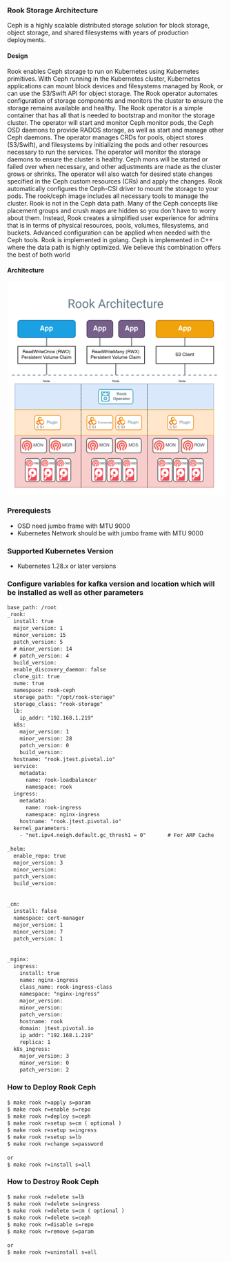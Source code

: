 ### Rook Storage Architecture
Ceph is a highly scalable distributed storage solution for block storage, object storage, and shared filesystems with years of production deployments.

#### Design
Rook enables Ceph storage to run on Kubernetes using Kubernetes primitives. With Ceph running in the Kubernetes cluster, Kubernetes applications can mount block devices and filesystems managed by Rook, or can use the S3/Swift API for object storage. The Rook operator automates configuration of storage components and monitors the cluster to ensure the storage remains available and healthy.
The Rook operator is a simple container that has all that is needed to bootstrap and monitor the storage cluster. The operator will start and monitor Ceph monitor pods, the Ceph OSD daemons to provide RADOS storage, as well as start and manage other Ceph daemons. The operator manages CRDs for pools, object stores (S3/Swift), and filesystems by initializing the pods and other resources necessary to run the services.
The operator will monitor the storage daemons to ensure the cluster is healthy. Ceph mons will be started or failed over when necessary, and other adjustments are made as the cluster grows or shrinks. The operator will also watch for desired state changes specified in the Ceph custom resources (CRs) and apply the changes.
Rook automatically configures the Ceph-CSI driver to mount the storage to your pods. The rook/ceph image includes all necessary tools to manage the cluster. Rook is not in the Ceph data path. Many of the Ceph concepts like placement groups and crush maps are hidden so you don't have to worry about them. Instead, Rook creates a simplified user experience for admins that is in terms of physical resources, pools, volumes, filesystems, and buckets. Advanced configuration can be applied when needed with the Ceph tools.
Rook is implemented in golang. Ceph is implemented in C++ where the data path is highly optimized. We believe this combination offers the best of both world

#### Architecture
![alt text](https://github.com/rokmc756/kubefarmer/blob/main/roles/rook/files/Rook-High-Level-Architecture.png)


### Prerequiests
* OSD need jumbo frame with MTU 9000
* Kubernetes Network should be with jumbo frame with MTU 9000


### Supported Kubernetes Version
* Kubernetes 1.28.x or later versions


### Configure variables for kafka version and location which will be installed as well as other parameters
```
base_path: /root
_rook:
  install: true
  major_version: 1
  minor_version: 15
  patch_version: 5
  # minor_version: 14
  # patch_version: 4
  build_version:
  enable_discovery_daemon: false
  clone_git: true
  nvme: true
  namespace: rook-ceph
  storage_path: "/opt/rook-storage"
  storage_class: "rook-storage"
  lb:
    ip_addr: "192.168.1.219"
  k8s:
    major_version: 1
    minor_version: 28
    patch_version: 0
    build_version:
  hostname: "rook.jtest.pivotal.io"
  service:
    metadata:
      name: rook-loadbalancer
      namespace: rook
  ingress:
    metadata:
      name: rook-ingress
      namespace: nginx-ingress
    hostname: "rook.jtest.pivotal.io"
  kernel_parameters:
    - "net.ipv4.neigh.default.gc_thresh1 = 0"       # For ARP Cache

_helm:
  enable_repo: true
  major_version: 3
  minor_version:
  patch_version:
  build_version:


_cm:
  install: false
  namespace: cert-manager
  major_version: 1
  minor_version: 7
  patch_version: 1


_nginx:
  ingress:
    install: true
    name: nginx-ingress
    class_name: rook-ingress-class
    namespace: "nginx-ingress"
    major_version:
    minor_version:
    patch_version:
    hostname: rook
    domain: jtest.pivotal.io
    ip_addr: "192.168.1.219"
    replica: 1
  k8s_ingress:
    major_version: 3
    minor_version: 0
    patch_version: 2

```

### How to Deploy Rook Ceph
```
$ make rook r=apply s=param
$ make rook r=enable s=repo
$ make rook r=deploy s=ceph
$ make rook r=setup s=cm ( optional )
$ make rook r=setup s=ingress
$ make rook r=setup s=lb
$ make rook r=change s=password

or
$ make rook r=install s=all
```

### How to Destroy Rook Ceph
```
$ make rook r=delete s=lb
$ make rook r=delete s=ingress
$ make rook r=delete s=cm ( optional )
$ make rook r=delete s=ceph
$ make rook r=disable s=repo
$ make rook r=remove s=param

or
$ make rook r=uninstall s=all
```
